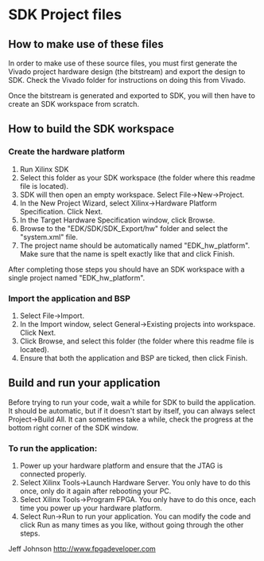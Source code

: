 SDK Project files
=================

How to make use of these files
------------------------------

In order to make use of these source files, you must first generate
the Vivado project hardware design (the bitstream) and export the design
to SDK. Check the Vivado folder for instructions on doing this from Vivado.

Once the bitstream is generated and exported to SDK, you will then have
to create an SDK workspace from scratch.

How to build the SDK workspace
------------------------------

### Create the hardware platform

1. Run Xilinx SDK
2. Select this folder as your SDK workspace (the folder where this
readme file is located).
3. SDK will then open an empty workspace. Select File->New->Project.
4. In the New Project Wizard, select Xilinx->Hardware Platform
Specification. Click Next.
5. In the Target Hardware Specification window, click Browse.
6. Browse to the "EDK/SDK/SDK_Export/hw" folder and select the
"system.xml" file.
7. The project name should be automatically named "EDK_hw_platform".
Make sure that the name is spelt exactly like that and click Finish.

After completing those steps you should have an SDK workspace with a
single project named "EDK_hw_platform".

### Import the application and BSP

1. Select File->Import.
2. In the Import window, select General->Existing projects into
workspace. Click Next.
3. Click Browse, and select this folder (the folder where this
readme file is located).
4. Ensure that both the application and BSP are ticked, then click
Finish.

Build and run your application
------------------------------

Before trying to run your code, wait a while for SDK to build the
application. It should be automatic, but if it doesn't start by
itself, you can always select Project->Build All. It can sometimes
take a while, check the progress at the bottom right corner of the
SDK window.

### To run the application:

1. Power up your hardware platform and ensure that the JTAG is
connected properly.
2. Select Xilinx Tools->Launch Hardware Server. You only have to
do this once, only do it again after rebooting your PC.
3. Select Xilinx Tools->Program FPGA. You only have to do this
once, each time you power up your hardware platform.
4. Select Run->Run to run your application. You can modify the code
and click Run as many times as you like, without going through
the other steps.


Jeff Johnson
http://www.fpgadeveloper.com

